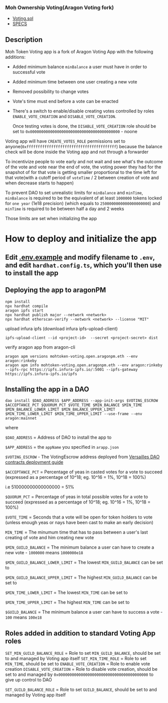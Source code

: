 ### Moh Ownership Voting(Aragon Voting fork)

* [Voting.sol](contracts/Voting.sol)
* [SPECS](SPECS.md)


## Description

Moh Token Voting app is a fork of Aragon Voting App with the following additions:

* Added minimum balance `minBalance` a user must have in order to successful vote

* Added minimum time between one user creating a new vote

* Removed possibility to change votes

* Vote's time must end before a vote can be enacted

* There's a switch to enable/disable creating votes controlled by roles `ENABLE_VOTE_CREATION` and `DISABLE_VOTE_CREATION`.

	Once testing votes is done, the `DISABLE_VOTE_CREATION` role should be set to `0x0000000000000000000000000000000000000000` - noone

Voting app will have `CREATE_VOTES_ROLE` permissions set to anyone(`0xffffffffffffffffffffffffffffffffffffffff`) because the balance check will be done inside the Voting app and not through a forwarder

To incentivize people to vote early and not wait and see what's the outcome of the vote and vote near the end of vote,
the voting power they had for the snapshot of for that vote is getting smaller proportional to the time left for that vote(with a cutoff period of `voteTime` / 2 between creation of vote and when decrease starts to happen)

To prevent DAO to set unrealistic limits for `minBalance` and `minTime`, `minBalance` is required to be the equivalent of at least `1000000` tokens locked for `one year` (1e18 precision) (which equals to `2500000000000000000000`)
and `minTime` is required to be between half a day and 2 weeks

Those limits are set when initializing the app 


# How to deploy and initialize the app

## Edit [.env.example](./.env.example) and modify filename to `.env`, and edit `hardhat.config.ts`, which you'll then use to install the app

## Deploying the app to aragonPM

```shell
npm install
npx hardhat compile
aragon ipfs start
npx hardhat publish major --network <network>
npx hardhat etherscan-verify --network <network> --license "MIT"
```

upload infura ipfs (download infura ipfs-upload-client)

```shell
ipfs-upload-client --id <project-id>  --secret <project-secret> dist
```

verify aragon app from aragon-cli

```shell
aragon apm versions mohtoken-voting.open.aragonpm.eth --env aragon:rinkeby
aragon apm info mohtoken-voting.open.aragonpm.eth --env aragon:rinkeby --ipfs-rpc https://ipfs.infura-ipfs.io/:5001 --ipfs-gateway https://ipfs.infura-ipfs.io/ipfs
```

## Installing the app in a DAO

`dao install $DAO_ADDRESS $APP_ADDRESS --app-init-args $VOTING_ESCROW $ACCEPTANCE_PCT $QUORUM_PCT $VOTE_TIME $MIN_BALANCE $MIN_TIME $MIN_BALANCE_LOWER_LIMIT $MIN_BALANCE_UPPER_LIMIT $MIN_TIME_LOWER_LIMIT $MIN_TIME_UPPER_LIMIT --use-frame --env aragon:mainnet`

where

`$DAO_ADDRESS` = Address of DAO to install the app to

`$APP_ADDRESS` = the `appName` you specified in `arapp.json`

`$VOTING_ESCROW` - The VotingEscrow address deployed from [Versailles DAO contracts deployment guide](https://github.com/Versailles-heroes-com/versailles-heroes-DAO/blob/master/scripts/README.md)

`$ACCEPTANCE_PCT` = Percentage of yeas in casted votes for a vote to succeed (expressed as a percentage of 10^18; eg. 10^16 = 1%, 10^18 = 100%)

i.e 510000000000000000 = 51%

`$QUORUM_PCT` = Percentage of yeas in total possible votes for a vote to succeed (expressed as a percentage of 10^18; eg. 10^16 = 1%, 10^18 = 100%)


`$VOTE_TIME` = Seconds that a vote will be open for token holders to vote (unless enough yeas or nays have been cast to make an early decision)

`MIN_TIME` = The minumum time that has to pass between a user's last creating of vote and him creating new vote

`$MIN_GUILD_BALANCE` = The minimum balance a user can have to create a new vote - `1000000` means `1000000e18`

`$MIN_GUILD_BALANCE_LOWER_LIMIT` = The lowest `MIN_GUILD_BALANCE` can be set to

`$MIN_GUILD_BALANCE_UPPER_LIMIT` = The highest `MIN_GUILD_BALANCE` can be set to

`$MIN_TIME_LOWER_LIMIT` = The lowest `MIN_TIME` can be set to

`$MIN_TIME_UPPER_LIMIT` = The highest `MIN_TIME` can be set to

`$GUILD_BALANCE` = The minimum balance a user can have to success a vote - `100` means `100e18`

## Roles added in addition to standard Voting App roles

`SET_MIN_GUILD_BALANCE_ROLE` = Role to set `MIN_GUILD_BALANCE`, should be set to and managed by Voting app itself
`SET_MIN_TIME_ROLE` = Role to set `MIN_TIME`, should be set to
`ENABLE_VOTE_CREATION` = Role to enable vote creation
`DISABLE_VOTE_CREATION` = Role to disable vote creation, should be set to and managed by `0x0000000000000000000000000000000000000000` to give up control to DAO

`SET_GUILD_BALANCE_ROLE` = Role to set `GUILD_BALANCE`, should be set to and managed by Voting app itself
